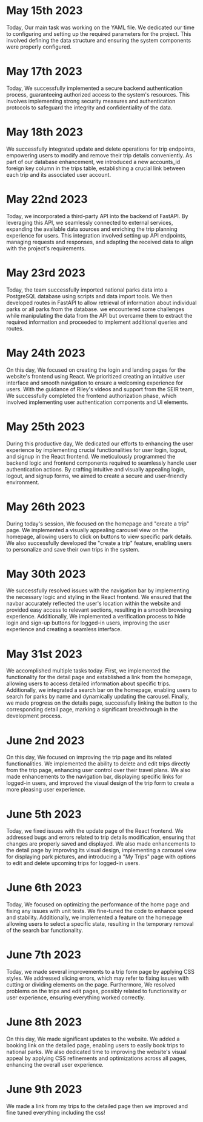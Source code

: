 # May 15th 2023
Today, Our main task was working on the YAML file. We dedicated our time to configuring and setting up the required parameters for the project. This involved defining the data structure and ensuring the system components were properly configured.

# May 17th 2023
 Today, We successfully implemented a secure backend authentication process, guaranteeing authorized access to the system's resources. This involves implementing strong security measures and authentication protocols to safeguard the integrity and confidentiality of the data.

 # May 18th 2023
 We successfully integrated update and delete operations for trip endpoints, empowering users to modify and remove their trip details conveniently. As part of our database enhancement, we introduced a new accounts_id foreign key column in the trips table, establishing a crucial link between each trip and its associated user account. 

# May 22nd 2023
Today, we incorporated a third-party API into the backend of FastAPI. By leveraging this API, we seamlessly connected to external services, expanding the available data sources and enriching the trip planning experience for users. This integration involved setting up API endpoints, managing requests and responses, and adapting the received data to align with the project's requirements.

# May 23rd 2023
Today, the team successfully imported national parks data into a PostgreSQL database using scripts and data import tools. We then developed routes in FastAPI to allow retrieval of information about individual parks or all parks from the database. we encountered some challenges while manipulating the data from the API but overcame them to extract the required information and proceeded to implement additional queries and routes.

# May 24th 2023
On this day, We focused on creating the login and landing pages for the website's frontend using React. We prioritized creating an intuitive user interface and smooth navigation to ensure a welcoming experience for users. With the guidance of Riley's videos and support from the SEIR team, We successfully completed the frontend authorization phase, which involved implementing user authentication components and UI elements. 

# May 25th 2023
During this productive day, We dedicated our efforts to enhancing the user experience by implementing crucial functionalities for user login, logout, and signup in the React frontend. We meticulously programmed the backend logic and frontend components required to seamlessly handle user authentication actions. By crafting intuitive and visually appealing login, logout, and signup forms, we aimed to create a secure and user-friendly environment. 

# May 26th 2023
During today's session, We focused on the homepage and "create a trip" page. We implemented a visually appealing carousel view on the homepage, allowing users to click on buttons to view specific park details. We also successfully developed the "create a trip" feature, enabling users to personalize and save their own trips in the system.

# May 30th 2023
We successfully resolved issues with the navigation bar by implementing the necessary logic and styling in the React frontend. We ensured that the navbar accurately reflected the user's location within the website and provided easy access to relevant sections, resulting in a smooth browsing experience. Additionally, We implemented a verification process to hide login and sign-up buttons for logged-in users, improving the user experience and creating a seamless interface.

# May 31st 2023
We accomplished multiple tasks today. First, we implemented the functionality for the detail page and established a link from the homepage, allowing users to access detailed information about specific trips. Additionally, we integrated a search bar on the homepage, enabling users to search for parks by name and dynamically updating the carousel. Finally, we made progress on the details page, successfully linking the button to the corresponding detail page, marking a significant breakthrough in the development process.

# June 2nd 2023
On this day, We focused on improving the trip page and its related functionalities. We implemented the ability to delete and edit trips directly from the trip page, enhancing user control over their travel plans. We also made enhancements to the navigation bar, displaying specific links for logged-in users, and improved the visual design of the trip form to create a more pleasing user experience.


# June 5th 2023
Today, we fixed issues with the update page of the React frontend. We addressed bugs and errors related to trip details modification, ensuring that changes are properly saved and displayed. We also made enhancements to the detail page by improving its visual design, implementing a carousel view for displaying park pictures, and introducing a "My Trips" page with options to edit and delete upcoming trips for logged-in users.

# June 6th 2023
Today, We focused on optimizing the performance of the home page and fixing any issues with unit tests. We fine-tuned the code to enhance speed and stability. Additionally, we implemented a feature on the homepage allowing users to select a specific state, resulting in the temporary removal of the search bar functionality.

# June 7th 2023
Today, we made several improvements to a trip form page by applying CSS styles. We addressed slicing errors, which may refer to fixing issues with cutting or dividing elements on the page. Furthermore, We resolved problems on the trips and edit pages, possibly related to functionality or user experience, ensuring everything worked correctly.

# June 8th 2023
On this day, We made significant updates to the website. We added a booking link on the detailed page, enabling users to easily book trips to national parks. We also dedicated time to improving the website's visual appeal by applying CSS refinements and optimizations across all pages, enhancing the overall user experience.

# June 9th 2023
We made a link from my trips to the detailed page then we improved and fine tuned everything including the css!
